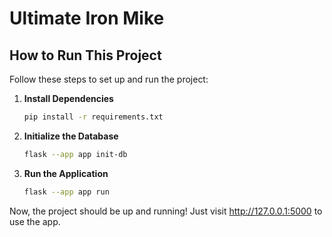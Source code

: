 # Ultimate Iron Mike

## How to Run This Project

Follow these steps to set up and run the project:

1. **Install Dependencies**

   ```sh
   pip install -r requirements.txt
   ```

2. **Initialize the Database**

   ```sh
   flask --app app init-db
   ```

3. **Run the Application**
   ```sh
   flask --app app run
   ```

Now, the project should be up and running! Just visit http://127.0.0.1:5000 to use the app.
